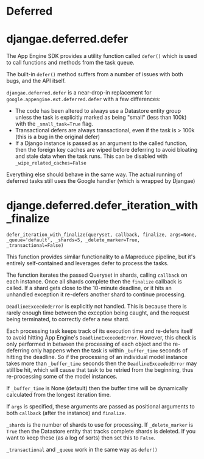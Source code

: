 # Deferred

# djangae.deferred.defer

The App Engine SDK provides a utility function called `defer()` which is used to call
functions and methods from the task queue.

The built-in `defer()` method suffers from a number of issues with both bugs, and the API itself.

`djangae.deferred.defer` is a near-drop-in replacement for `google.appengine.ext.deferred.defer` with a few differences:

 - The code has been altered to always use a Datastore entity group unless the task is explicitly marked as being "small" (less than 100k) with the `_small_task=True` flag.
 - Transactional defers are always transactional, even if the task is > 100k (this is a bug in the original defer)
 - If a Django instance is passed as an argument to the called function, then the foreign key caches are wiped before
   deferring to avoid bloating and stale data when the task runs. This can be disabled with `_wipe_related_caches=False`

Everything else should behave in the same way. The actual running of deferred tasks still uses the Google handler (which is wrapped by Djangae)

# djange.deferred.defer_iteration_with_finalize

`defer_iteration_with_finalize(queryset, callback, finalize, args=None, _queue='default', _shards=5, _delete_marker=True, _transactional=False)`

This function provides similar functionality to a Mapreduce pipeline, but it's entirely self-contained and leverages
defer to process the tasks.

The function iterates the passed Queryset in shards, calling `callback` on each instance. Once all shards complete then
the `finalize` callback is called. If a shard gets close to the 10-minute deadline, or it hits an unhandled exception it re-defers another shard to continue processing.

`DeadlineExceededError` is explicitly not handled. This is because there is rarely enough time between the exception being caught, and the request being terminated, to correctly defer a new shard.

Each processing task keeps track of its execution time and re-defers itself to avoid hitting App Engine's `DeadlineExceededError`. However, this check is only performed in between the processing of each object and the re-deferring only happens when the task is within `_buffer_time` seconds of hitting the deadline. So if the processing of an individual model instance takes more than `_buffer_time` seconds then the `DeadlineExceededError` may still be hit, which will cause that task to be retried from the beginning, thus re-processing some of the model instances.

If `_buffer_time` is None (default) then the buffer time will be dynamically calculated from the longest iteration time.

If `args` is specified, these arguments are passed as positional arguments to both `callback` (after the instance) and `finalize`.

`_shards` is the number of shards to use for processing. If `_delete_marker` is `True` then the Datastore entity that
tracks complete shards is deleted. If you want to keep these (as a log of sorts) then set this to `False`.

`_transactional` and `_queue` work in the same way as `defer()`
